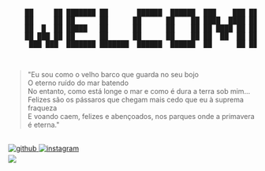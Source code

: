 <pre>
    ██     ██ ███████ ██       ██████  ██████  ███    ███ ███████ 
    ██     ██ ██      ██      ██      ██    ██ ████  ████ ██      
    ██  █  ██ █████   ██      ██      ██    ██ ██ ████ ██ █████   
    ██ ███ ██ ██      ██      ██      ██    ██ ██  ██  ██ ██      
     ███ ███  ███████ ███████  ██████  ██████  ██      ██ ███████
</pre>
<br/>  

<blockquote>"Eu sou como o velho barco que guarda no seu bojo
<br>O eterno ruído do mar batendo
<br>No entanto, como está longe o mar e como é dura a terra sob mim...
<br>Felizes são os pássaros que chegam mais cedo que eu à suprema fraqueza
<br>E voando caem, felizes e abençoados, nos parques onde a primavera é eterna."</blockquote>

<br/>  
<a href="https://github.com/insanesec" target="_blank">
<img src=https://img.shields.io/badge/github-%2324292e.svg?&style=for-the-badge&logo=github&logoColor=brightgreen alt=github style="margin-bottom: 5px;" />
</a>
<a href="https://instagram.com/insane.sec" target="_blank">
<img src=https://img.shields.io/badge/instagram-%2324292e.svg?&style=for-the-badge&logo=instagram&logoColor=brightgreen alt=instagram style="margin-bottom: 5px;" />
</a>  
<br/>  

<div align="left">
<img src="https://komarev.com/ghpvc/?username=insanesec&&style=for-the-badge&color=brightgreen" align="center" />
</div>  

